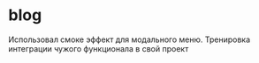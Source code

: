 # blog
Использовал смоке эффект для модального меню.
Тренировка интеграции чужого функционала в свой проект
